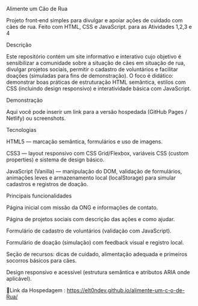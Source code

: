 Alimente um Cão de Rua 

Projeto front‑end simples para divulgar e apoiar ações de cuidado com cães de rua. Feito com HTML, CSS e JavaScript. para as Atividades 1,2,3 e 4 

Descrição

Este repositório contém um site informativo e interativo cujo objetivo é sensibilizar a comunidade sobre a situação de cães em situação de rua, divulgar projetos sociais, permitir o cadastro de voluntários e facilitar doações (simuladas para fins de demonstração). O foco é didático: demonstrar boas práticas de estruturação HTML semântica, estilos com CSS (incluindo design responsivo) e interatividade básica com JavaScript.

Demonstração

Aqui você pode inserir um link para a versão hospedada (GitHub Pages / Netlify) ou screenshots.

Tecnologias

HTML5 — marcação semântica, formulários e uso de imagens.

CSS3 — layout responsivo com CSS Grid/Flexbox, variáveis CSS (custom properties) e sistema de design básico.

JavaScript (Vanilla) — manipulação do DOM, validação de formulários, animações leves e armazenamento local (localStorage) para simular cadastros e registros de doação.

Principais funcionalidades

Página inicial com missão da ONG e informações de contato.

Página de projetos sociais com descrição das ações e como ajudar.

Formulário de cadastro de voluntários (validação com JavaScript).

Formulário de doação (simulação) com feedback visual e registro local.

Seção de recursos: dicas de cuidado, alimentação adequada e primeiros socorros básicos para cães.

Design responsivo e acessível (estrutura semântica e atributos ARIA onde aplicável).

🔗Link da Hospedagem :  https://elt0ndev.github.io/alimente-um-c-o-de-Rua/
